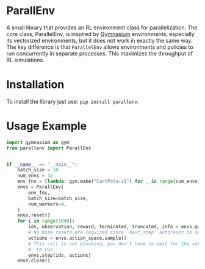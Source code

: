 # ParallEnv

A small library that provides an RL environment class for parallelization. The core class, ParallelEnv, is inspired by [Gymnasium](https://github.com/Farama-Foundation/Gymnasium/) environments, especially its vectorized environments, but it does not work in exactly the same way. The key difference is that `ParallelEnv` allows environments and policies to run concurrently in separate processes. This maximizes the throughput of RL simulations.

# Installation

To install the library just use: `pip install parallenv`.

# Usage Example

```python
import gymnasium as gym
from parallenv import ParallEnv


if __name__ == "__main__":
    batch_size = 16
    num_envs = 32
    env_fns = [lambda: gym.make("CartPole-v1") for _ in range(num_envs)]    
    envs = ParallEnv(
        env_fns,
        batch_size=batch_size,
        num_workers=4,
    )
    envs.reset()
    for i in range(1000):
        ids, observation, reward, terminated, truncated, info = envs.gather()
        # No more resets are required since `next_step` autoreset is set by default.
        actions = envs.action_space.sample()
        # This call is not blocking, you don't have to wait for the sub-environments
        #  to run.
        envs.step(ids, actions)
    envs.close()
```

